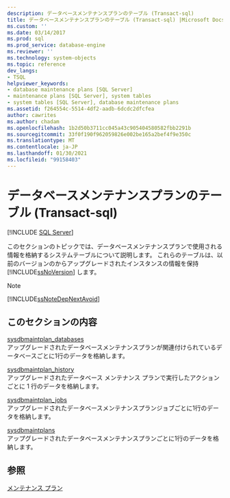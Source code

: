 ```yaml
---
description: データベースメンテナンスプランのテーブル (Transact-sql)
title: データベースメンテナンスプランのテーブル (Transact-sql) |Microsoft Docs
ms.custom: ''
ms.date: 03/14/2017
ms.prod: sql
ms.prod_service: database-engine
ms.reviewer: ''
ms.technology: system-objects
ms.topic: reference
dev_langs:
- TSQL
helpviewer_keywords:
- database maintenance plans [SQL Server]
- maintenance plans [SQL Server], system tables
- system tables [SQL Server], database maintenance plans
ms.assetid: f264554c-5514-4df2-aadb-6dcdc2dfcfea
author: cawrites
ms.author: chadam
ms.openlocfilehash: 1b2d50b3711cc045a43c905404580582fbb2291b
ms.sourcegitcommit: 33f0f190f962059826e002be165a2bef4f9e350c
ms.translationtype: MT
ms.contentlocale: ja-JP
ms.lasthandoff: 01/30/2021
ms.locfileid: "99158403"
---
```

# <a name="database-maintenance-plan-tables-transact-sql"></a>データベースメンテナンスプランのテーブル (Transact-sql)
[!INCLUDE [SQL Server](../../includes/applies-to-version/sqlserver.md)]

  このセクションのトピックでは、データベースメンテナンスプランで使用される情報を格納するシステムテーブルについて説明します。 これらのテーブルは、以前のバージョンのからアップグレードされたインスタンスの情報を保持 [!INCLUDE[ssNoVersion](../../includes/ssnoversion-md.md)] します。  
  
> [!NOTE]  
>  [!INCLUDE[ssNoteDepNextAvoid](../../includes/ssnotedepnextavoid-md.md)]  
  
## <a name="in-this-section"></a>このセクションの内容  
 [sysdbmaintplan_databases](../../relational-databases/system-tables/sysdbmaintplan-databases-transact-sql.md)  
 アップグレードされたデータベースメンテナンスプランが関連付けられているデータベースごとに1行のデータを格納します。  
  
 [sysdbmaintplan_history](../../relational-databases/system-tables/sysdbmaintplan-history-transact-sql.md)  
 アップグレードされたデータベース メンテナンス プランで実行したアクションごとに 1 行のデータを格納します。  
  
 [sysdbmaintplan_jobs](../../relational-databases/system-tables/sysdbmaintplan-jobs-transact-sql.md)  
 アップグレードされたデータベースメンテナンスプランジョブごとに1行のデータを格納します。  
  
 [sysdbmaintplans](../../relational-databases/system-tables/sysdbmaintplans-transact-sql.md)  
 アップグレードされたデータベースメンテナンスプランごとに1行のデータを格納します。  
  
## <a name="see-also"></a>参照  
 [メンテナンス プラン](../../relational-databases/maintenance-plans/maintenance-plans.md)  
  
  
